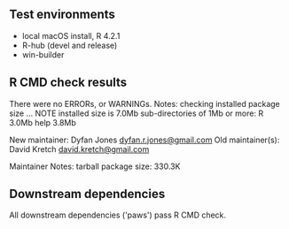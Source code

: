 ## Test environments

* local macOS install, R 4.2.1
* R-hub (devel and release)
* win-builder

## R CMD check results

There were no ERRORs, or WARNINGs.
Notes:
checking installed package size ... NOTE
  installed size is  7.0Mb
  sub-directories of 1Mb or more:
    R      3.0Mb
    help   3.8Mb
    

New maintainer:
  Dyfan Jones <dyfan.r.jones@gmail.com>
Old maintainer(s):
  David Kretch <david.kretch@gmail.com>

Maintainer Notes: tarball package size: 330.3K

## Downstream dependencies

All downstream dependencies ('paws') pass R CMD check.
